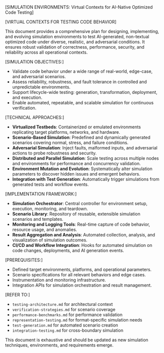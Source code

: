 [SIMULATION ENVIRONMENTS: Virtual Contexts for AI-Native Optimized Code Testing]

[VIRTUAL CONTEXTS FOR TESTING CODE BEHAVIOR]

This document provides a comprehensive plan for designing, implementing, and evolving simulation environments to test AI-generated, non-textual optimized code under diverse, realistic, and adversarial conditions. It ensures robust validation of correctness, performance, security, and reliability across all operational contexts.

[SIMULATION OBJECTIVES:]
- Validate code behavior under a wide range of real-world, edge-case, and adversarial scenarios.
- Assess reliability, robustness, and fault tolerance in controlled and unpredictable environments.
- Support lifecycle-wide testing: generation, transformation, deployment, and execution.
- Enable automated, repeatable, and scalable simulation for continuous verification.

[TECHNICAL APPROACHES:]
- **Virtualized Testbeds**: Containerized or emulated environments replicating target platforms, networks, and hardware.
- **Scenario-Based Simulation**: Predefined and dynamically generated scenarios covering normal, stress, and failure conditions.
- **Adversarial Simulation**: Inject faults, malformed inputs, and adversarial actions to probe robustness and security.
- **Distributed and Parallel Simulation**: Scale testing across multiple nodes and environments for performance and concurrency validation.
- **Environment Mutation and Evolution**: Systematically alter simulation parameters to discover hidden issues and emergent behaviors.
- **Integration with Test Generation**: Automatically trigger simulations from generated tests and workflow events.

[IMPLEMENTATION FRAMEWORK:]
- **Simulation Orchestrator**: Central controller for environment setup, execution, monitoring, and teardown.
- **Scenario Library**: Repository of reusable, extensible simulation scenarios and templates.
- **Monitoring and Logging Tools**: Real-time capture of code behavior, resource usage, and anomalies.
- **Result Aggregation and Analysis**: Automated collection, analysis, and visualization of simulation outcomes.
- **CI/CD and Workflow Integration**: Hooks for automated simulation on code changes, deployments, and AI generation events.

[PREREQUISITES:]
- Defined target environments, platforms, and operational parameters.
- Scenario specifications for all relevant behaviors and edge cases.
- Instrumentation and monitoring infrastructure.
- Integration APIs for simulation orchestration and result management.

[REFER TO:]
- `testing-architecture.md` for architectural context
- `verification-strategies.md` for scenario coverage
- `performance-benchmarks.md` for performance validation
- `representation-testing.md` for format-specific simulation needs
- `test-generation.md` for automated scenario creation
- `integration-testing.md` for cross-boundary simulation

This document is exhaustive and should be updated as new simulation techniques, environments, and requirements emerge.